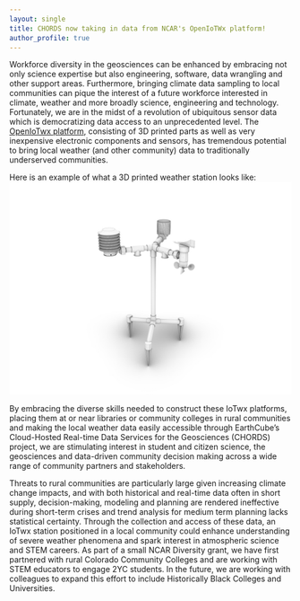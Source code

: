 ```yaml
---
layout: single
title: CHORDS now taking in data from NCAR's OpenIoTWx platform!
author_profile: true
---
```


Workforce diversity in the geosciences can be enhanced by embracing not only science expertise but also engineering,
software, data wrangling and other support areas. Furthermore, bringing climate data sampling to local communities can pique
the interest of a future workforce interested in climate, weather and more broadly science, engineering and technology.
Fortunately, we are in the midst of a revolution of ubiquitous sensor data which is democratizing  data access to an
unprecedented level. The [OpenIoTwx platform](https://git.io/JcRyO), consisting of 3D printed parts as well as very
inexpensive electronic components and sensors, has tremendous potential to bring local weather (and other community) data
to traditionally underserved communities.

Here is an example of what a 3D printed weather station looks like:![3D-printed weather station](https://github.com/NCAR/iotwx-manual/blob/main/img/station-full.jpg?raw=true)

By embracing the diverse skills needed to construct these IoTwx platforms, placing
them at or near libraries or community colleges in rural communities and making the local weather data easily accessible
through EarthCube’s Cloud-Hosted Real-time Data Services for the Geosciences (CHORDS) project, we are stimulating interest
in student and citizen science, the geosciences and data-driven community decision making across a wide range of community
partners and stakeholders.

Threats to rural communities are particularly large given increasing climate change impacts, and with both historical
and real-time data often in short supply, decision-making, modeling and planning are rendered ineffective during short-term
crises and trend analysis for medium term planning lacks statistical certainty. Through the collection and access of these
data, an IoTwx station positioned in a local community could enhance understanding of severe weather phenomena and spark
interest in atmospheric science and STEM careers. As part of a small NCAR Diversity grant, we have first partnered with
rural Colorado Community Colleges and are working with STEM educators to engage 2YC students. In the future, we are working
with colleagues to expand this effort to include Historically Black Colleges and Universities.
